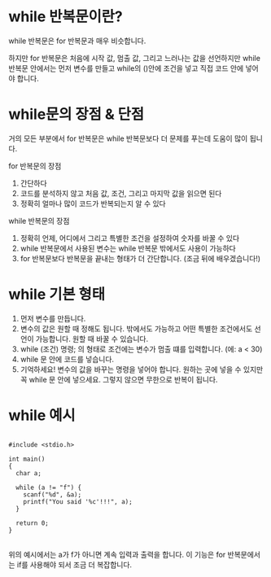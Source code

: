 # while 반복문이란?

while 반복문은 for 반복문과 매우 비슷합니다.

하지만 for 반복문은 처음에 시작 값, 멈출 값, 그리고 느러나는 값을 선언하지만 while 반복문 안에서는 먼저 변수를 만들고 while의 ()안에 조건을 넣고 직접 코드 안에 넣어야 합니다.

# while문의 장점 & 단점

거의 모든 부분에서 for 반복문은 while 반복문보다 더 문제를 푸는데 도움이 많이 됩니다.

for 반복문의 장점

1. 간단하다
2. 코드를 분석하지 않고 처음 값, 조건, 그리고 마지막 값을 읽으면 된다
3. 정확히 얼마나 많이 코드가 반복되는지 알 수 있다

while 반복문의 장점

1. 정확히 언제, 어디에서 그리고 특별한 조건을 설정하여 숫자를 바꿀 수 있다
2. while 반복문에서 사용된 변수는 while 반복문 밖에서도 사용이 가능하다
3. for 반복문보다 반복문을 끝내는 형태가 더 간단합니다. (조금 뒤에 배우겠습니다!)

# while 기본 형태

1. 먼저 변수를 만듭니다.
2. 변수의 값은 원할 때 정해도 됩니다. 밖에서도 가능하고 어떤 특별한 조건에서도 선언이 가능합니다. 원할 때 바꿀 수 있습니다.
3. while (조건) 명령; 의 형태로 조건에는 변수가 멈출 떄를 입력합니다. (에: a < 30)
4. while 문 안에 코드를 넣습니다.
5. 기억하세요! 변수의 값을 바꾸는 명령을 넣어야 합니다. 원하는 곳에 넣을 수 있지만 꼭 while 문 안에 넣으세요. 그렇지 않으면 무한으로 반복이 됩니다.

# while 예시

<pre>
<code>
#include &lt;stdio.h>

int main()
{
  char a;

  while (a != "f") {
    scanf("%d", &a);
    printf("You said '%c'!!!", a);
  }

  return 0;
}
</code>
</pre>

위의 예시에서는 a가 f가 아니면 계속 입력과 출력을 합니다. 이 기능은 for 반복문에서는 if를 사용해야 되서 조금 더 복잡합니다.
